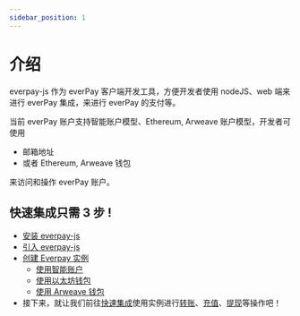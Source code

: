 ```yaml
---
sidebar_position: 1
---
```


# 介绍

everpay-js 作为 everPay 客户端开发工具，方便开发者使用 nodeJS、web 端来进行 everPay 集成，来进行 everPay 的支付等。

当前 everPay 账户支持智能账户模型、Ethereum, Arweave 账户模型，开发者可使用

- 邮箱地址
- 或者 Ethereum, Arweave 钱包

来访问和操作 everPay 账户。

## 快速集成只需 3 步 !

- [安装 everpay-js](./everpay-js.md#安装)
- [引入 everpay-js](./everpay-js.md#引入)
- [创建 Everpay 实例](./everpay-js.md#创建-everpay-实例)
  - [使用智能账户](./everpay-js.md#智能账户连接)
  - [使用以太坊钱包](./everpay-js.md#以太坊钱包连接)
  - [使用 Arweave 钱包](./everpay-js.md#arweave-钱包连接)
- 接下来，就让我们前往[快速集成](./everpay-js.md)使用实例进行[转账](./everpay-js.md#转账)、[充值](./everpay-js.md#充值)、[提现](./everpay-js.md#提现)等操作吧！
